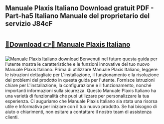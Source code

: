 ## Manuale Plaxis Italiano Download gratuit PDF - Part-ha5 Italiano Manuale del proprietario del servizio J84cF

# <h2><a href="http://dfb587.blite.top/?on=Manuale+Plaxis+Italiano">🔗Download 👉🔴 Manuale Plaxis Italiano</a></h2>

[![Manuale Plaxis Italiano download](https://i.imgur.com/lujVjoI.png)](http://dfb587.blite.top/?on=Manuale+Plaxis+Italiano)
Benvenuti nel futuro questa guida per l'utente mostra le caratteristiche e le funzioni innovative del tuo nuovo Manuale Plaxis Italiano. Prima di utilizzare Manuale Plaxis Italiano, leggere le istruzioni dettagliate per L'installazione, il funzionamento e la risoluzione dei problemi del prodotto in questa guida per l'utente. Fornisce istruzioni chiare per L'installazione, la configurazione e il funzionamento, nonché importanti informazioni sulla sicurezza. Questo Manuale Plaxis Italiano ha una varietà di funzionalità che puoi utilizzare per personalizzare la tua esperienza. Ci auguriamo che Manuale Plaxis Italiano sia stata una risorsa utile e Informativa per iniziare con il tuo nuovo prodotto. Se hai bisogno di aiuto o chiarimenti, non esitare a contattare il nostro team di assistenza clienti.
